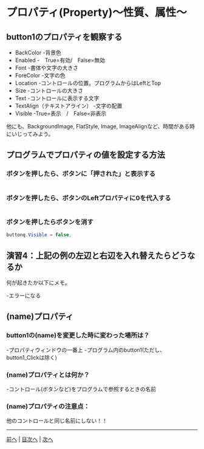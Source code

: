# プロパティ(Property)～性質、属性～

## button1のプロパティを観察する

- BackColor
  -背景色
- Enabled
  -　True=有効/　False=無効
- Font
  -書体や文字の大きさ
- ForeColor
  -文字の色
- Location
  -コントロールの位置。プログラムからはLeftとTop
- Size
  -コントロールの大きさ
- Text
  -コントロールに表示する文字
- TextAlign（テキストアライン）
  -文字の配置
- Visible
  -True=表示　/　False=非表示

他にも、BackgroundImage, FlatStyle, Image, ImageAlignなど、時間がある時にいじってみよう。

## プログラムでプロパティの値を設定する方法
### ボタンを押したら、ボタンに「押された」と表示する

```button1.Left = "押された";
```

### ボタンを押したら、ボタンのLeftプロパティに0を代入する

```button1.Left = 0;
```

### ボタンを押したらボタンを消す

```cs
buttonq.Visible = false,
```

## 演習4：上記の例の左辺と右辺を入れ替えたらどうなるか
何が起きたか以下にメモ。

-エラーになる

## (name)プロパティ
### button1の(name)を変更した時に変わった場所は？
-プロパティウィンドウの一番上
-プログラム内のbutton1(ただし、button1_Clickは除く)

### (name)プロパティとは何か？
-コントロール(ボタンなど)をプログラムで参照するときの名前

### (name)プロパティの注意点：

他のコントロールと同じ名前にしない！！

---

[前へ](03.md) | [目次へ](README.md#%E7%9B%AE%E6%AC%A1) | [次へ](05.md)
